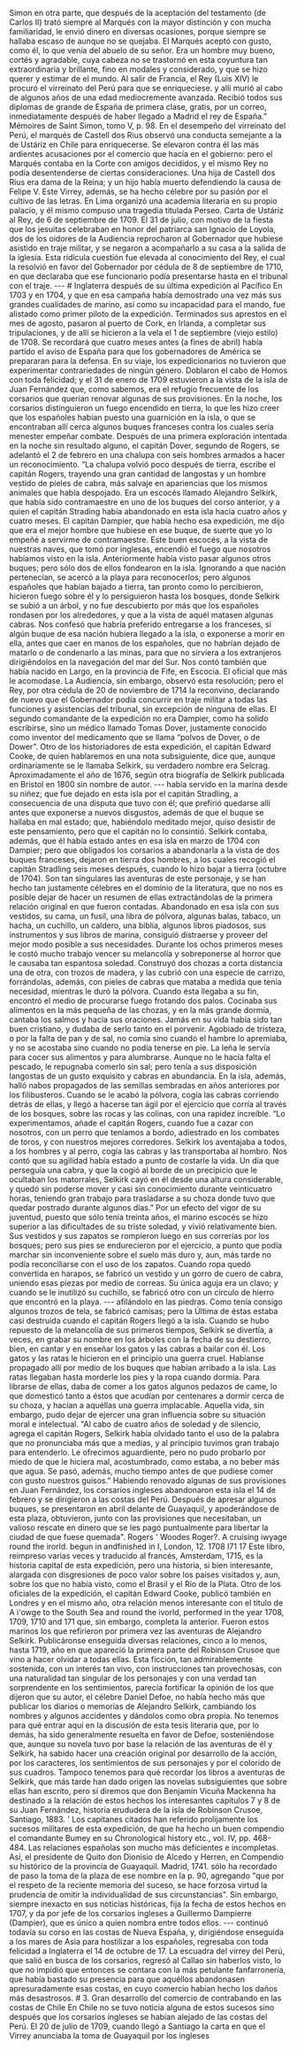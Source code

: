 Simon en otra parte, que después de la aceptación del testamento (de Carlos II) trató siempre al Marqués con la mayor distinción y con mucha familiaridad, le envió dinero en diversas ocasiones, porque siempre se hallaba escaso de aunque no se quejaba. El Marqués aceptó con gusto, como él, lo que venía del abuelo de su señor. Era un hombre muy bueno, cortés y agradable, cuya cabeza no se trastornó en esta coyuntura tan extraordinaria y brillante, fino en modales y considerado, y que se hizo querer y estimar de el mundo. Al salir de Francia, el Rey (Luis XIV) le procuró el virreinato del Perú para que se enriqueciese. y allí murió al cabo de algunos años de una edad mediocremente avanzada. Recibió todos sus diplomas de grande de España de primera clase, gratis, por un correo, inmediatamente después de haber llegado a Madrid el rey de España.” Mémoires de Saint Simon, tomo V, p. 98. En el desempeño del virreinato del Perú, el marqués de Castell dos Rius observó una conducta semejante a la de Ustáriz en Chile para enriquecerse. Se elevaron contra él las más ardientes acusaciones por el comercio que hacía en el gobierno: pero el Marqués contaba en la Corte con amigos decididos, y el mismo Rey no podía desentenderse de ciertas consideraciones. Una hija de Castell dos Rius era dama de la Reina; y un hijo había muerto defendiendo la causa de Felipe V. Este Virrey, además, se ha hecho célebre por su pasión por el cultivo de las letras. En Lima organizó una academia literaria en su propio palacio, y él mismo compuso una tragedia titulada Perseo. Carta de Ustáriz al Rey, de 6 de septiembre de 1709. El 31 de julio, con motivo de la fiesta que los jesuitas celebraban en honor del patriarca san Ignacio de Loyola, dos de los oidores de la Audiencia reprocharon al Gobernador que hubiese asistido en traje militar, y se negaron a acompañarlo a su casa a la salida de la iglesia. Esta ridícula cuestión fue elevada al conocimiento del Rey, el cual la resolvió en favor del Gobernador por cédula de 8 de septiembre de 1710, en que declaraba que ese funcionario podía presentarse hasta en el tribunal con el traje. --- # Inglaterra después de su última expedición al Pacífico En 1703 y en 1704, y que en esa campaña había demostrado una vez más sus grandes cualidades de marino, así como su incapacidad para el mando, fue alistado como primer piloto de la expedición. Terminados sus aprestos en el mes de agosto, pasaron al puerto de Cork, en Irlanda, a completar sus tripulaciones, y de allí se hicieron a la vela el 1 de septiembre (viejo estilo) de 1708. Se recordará que cuatro meses antes (a fines de abril) había partido el aviso de España para que los gobernadores de América se prepararan para la defensa. En su viaje, los expedicionarios no tuvieron que experimentar contrariedades de ningún género. Doblaron el cabo de Homos con toda felicidad; y el 31 de enero de 1709 estuvieron a la vista de la isla de Juan Fernández que, como sabemos, era el refugio frecuente de los corsarios que querían renovar algunas de sus provisiones. En la noche, los corsarios distinguieron un fuego encendido en tierra, lo que les hizo creer que los españoles habían puesto una guarnición en la isla, o que se encontraban allí cerca algunos buques franceses contra los cuales sería menester empeñar combate. Después de una primera exploración intentada en la noche sin resultado alguno, el capitán Dover, segundo de Rogers, se adelantó el 2 de febrero en una chalupa con seis hombres armados a hacer un reconocimiento. “La chalupa volvió poco después de tierra, escribe el capitán Rogers, trayendo una gran cantidad de langostas y un hombre vestido de pieles de cabra, más salvaje en apariencias que los mismos animales que había despojado. Era un escocés llamado Alejandro Selkirk, que había sido contramaestre en uno de los buques del corso anterior, y a quien el capitán Strading había abandonado en esta isla hacía cuatro años y cuatro meses. El capitán Dampier, que había hecho esa expedición, me dijo que era el mejor hombre que hubiese en ese buque, de suerte que yo lo empeñé a servirme de contramaestre. Este buen escocés, a la vista de nuestras naves, que tomó por inglesas, encendió el fuego que nosotros habíamos visto en la isla. Anteriormente había visto pasar algunos otros buques; pero sólo dos de ellos fondearon en la isla. Ignorando a que nación pertenecían, se acercó a la playa para reconocerlos; pero algunos españoles que habían bajado a tierra, tan pronto como lo percibieron, hicieron fuego sobre él y lo persiguieron hasta los bosques, donde Selkirk se subió a un árbol, y no fue descubierto por más que los españoles rondasen por los alrededores, y que a la vista de aquél matasen algunas cabras. Nos confesó que habría preferido entregarse a los franceses, si algún buque de esa nación hubiera llegado a la isla, o exponerse a morir en ella, antes que caer en manos de los españoles, que no habrían dejado de matarlo o de condenarlo a las minas, para que no sirviera a los extranjeros dirigiéndolos en la navegación del mar del Sur. Nos contó también que había nacido en Largo, en la provincia de Fife, en Escocia. El oficial que más le acomodase. La Audiencia, sin embargo, observó esta resolución; pero el Rey, por otra cédula de 20 de noviembre de 1714 la reconvino, declarando de nuevo que el Gobernador podía concurrir en traje militar a todas las funciones y asistencias del tribunal, sin excepción de ninguna de ellas. El segundo comandante de la expedición no era Dampier, como ha solido escribirse, sino un médico llamado Tomas Dover, justamente conocido como inventor del medicamento que se llama “polvos de Dover, o de Dower”. Otro de los historiadores de esta expedición, el capitán Edward Cooke, de quien hablaremos en una nota subsiguiente, dice que, aunque ordinariamente se le llamaba Selkirk, su verdadero nombre era Selcrag. Aproximadamente el año de 1676, según otra biografía de Selkirk publicada en Bristol en 1800 sin nombre de autor. --- había servido en la marina desde su niñez; que fue dejado en esta isla por el capitán Stradling, a consecuencia de una disputa que tuvo con él; que prefirió quedarse allí antes que exponerse a nuevos disgustos, además de que el buque se hallaba en mal estado; que, habiéndolo meditado mejor, quiso desistir de este pensamiento, pero que el capitán no lo consintió. Selkirk contaba, además, que él había estado antes en esa isla en marzo de 1704 con Dampier; pero que obligados los corsarios a abandonarla a la vista de dos buques franceses, dejaron en tierra dos hombres, a los cuales recogió el capitán Stradling seis meses después, cuando lo hizo bajar a tierra (octubre de 1704). Son tan singulares las aventuras de este personaje, y se han hecho tan justamente célebres en el dominio de la literatura, que no nos es posible dejar de hacer un resumen de ellas extractándolas de la primera relación original en que fueron contadas. Abandonado en esa isla con sus vestidos, su cama, un fusil, una libra de pólvora, algunas balas, tabaco, un hacha, un cuchillo, un caldero, una biblia, algunos libros piadosos, sus instrumentos y sus libros de marina, consiguió distraerse y proveer del mejor modo posible a sus necesidades. Durante los ochos primeros meses le costó mucho trabajo vencer su melancolía y sobreponerse al horror que le causaba tan espantosa soledad. Construyó dos chozas a corta distancia una de otra, con trozos de madera, y las cubrió con una especie de carrizo, forrándolas, además, con pieles de cabras que mataba a medida que tenía necesidad, mientras le duró la pólvora. Cuando ésta llegaba a su fin, encontró el medio de procurarse fuego frotando dos palos. Cocinaba sus alimentos en la más pequeña de las chozas, y en la más grande dormía, cantaba los salmos y hacía sus oraciones. Jamás en su vida había sido tan buen cristiano, y dudaba de serlo tanto en el porvenir. Agobiado de tristeza, o por la falta de pan y de sal, no comía sino cuando el hambre lo apremiaba, y no se acostaba sino cuando no podía tenerse en pie. La leña le servía para cocer sus alimentos y para alumbrarse. Aunque no le hacía falta el pescado, le repugnaba comerlo sin sal; pero tenía a sus disposición langostas de un gusto exquisito y cabras en abundancia. En la isla, además, halló nabos propagados de las semillas sembradas en años anteriores por los filibusteros. Cuando se le acabó la pólvora, cogía las cabras corriendo detrás de ellas, y llegó a hacerse tan ágil por el ejercicio que corría al través de los bosques, sobre las rocas y las colinas, con una rapidez increíble. “Lo experimentamos, añade el capitán Rogers, cuando fue a cazar con nosotros, con un perro que teníamos a bordo, adiestrado en los combates de toros, y con nuestros mejores corredores. Selkirk los aventajaba a todos, a los hombres y al perro, cogía las cabras y las transportaba al hombro. Nos contó que su agilidad había estado a punto de costarle la vida. Un día que perseguía una cabra, y que la cogió al borde de un precipicio que le ocultaban los matorrales, Selkirk cayó en él desde una altura considerable, y quedó sin poderse mover y casi sin conocimiento durante veinticuatro horas, teniendo gran trabajo para trasladarse a su choza donde tuvo que quedar postrado durante algunos días.” Por un efecto del vigor de su juventud, puesto que sólo tenía treinta años, el marino escocés se hizo superior a las dificultades de su triste soledad, y vivió relativamente bien. Sus vestidos y sus zapatos se rompieron luego en sus correrías por los bosques; pero sus pies se endurecieron por el ejercicio, a punto que podía marchar sin inconveniente sobre el suelo más duro y, aun, más tarde no podía reconciliarse con el uso de los zapatos. Cuando ropa quedó convertida en harapos, se fabricó un vestido y un gorro de cuero de cabra, uniendo esas piezas por medio de correas. Su única aguja era un clavo; y cuando se le inutilizó su cuchillo, se fabricó otro con un círculo de hierro que encontró en la playa. --- afilándolo en las piedras. Como tenía consigo algunos trozos de tela, se fabricó camisas; pero la Última de éstas estaba casi destruida cuando el capitán Rogers llegó a la isla. Cuando se hubo repuesto de la melancolía de sus primeros tiempos, Selkirk se divertía, a veces, en grabar su nombre en los árboles con la fecha de su destierro, bien, en cantar y en enseñar los gatos y las cabras a bailar con él. Los gatos y las ratas le hicieron en el principio una guerra cruel. Habíanse propagado allí por medio de los buques que habían arribado a la isla. Las ratas llegaban hasta morderle los pies y la ropa cuando dormía. Para librarse de ellas, daba de comer a los gatos algunos pedazos de came, lo que domesticó tanto a éstos que acudían por centenares a dormir cerca de su choza, y hacían a aquéllas una guerra implacable. Aquella vida, sin embargo, pudo dejar de ejercer una gran influencia sobre su situación moral e intelectual. "Al cabo de cuatro años de soledad y de silencio, agrega el capitán Rogers, Selkirk había olvidado tanto el uso de la palabra que no pronunciaba más que a medias, y al principio tuvimos gran trabajo para entenderlo. Le ofrecimos aguardiente, pero no pudo probarlo por miedo de que le hiciera mal, acostumbrado, como estaba, a no beber más que agua. Se pasó, además, mucho tiempo antes de que pudiese comer con gusto nuestros guisos." Habiendo renovado algunas de sus provisiones en Juan Fernández, los corsarios ingleses abandonaron esta isla el 14 de febrero y se dirigieron a las costas del Perú. Después de apresar algunos buques, se presentaron en abril delante de Guayaquil, y apoderándose de esta plaza, obtuvieron, junto con las provisiones que necesitaban, un valioso rescate en dinero que se les pagó puntualmente para libertar la ciudad de que fuese quemada". Rogers ' Woodes Roger?. A cruising iwyage round the irorld. begun in andfinished in I, London, 12. 1708 I71 17 Este libro, reimpreso varias veces y traducido al francés, Amsterdam, 1715, es la historia capital de esta expedición, pero una historia, si bien interesante, alargada con disgresiones de poco valor sobre los países visitados y, aun, sobre los que no había visto, como el Brasil y el Río de la Plata. Otro de los oficiales de la expedición, el capitán Edward Cooke, publicó también en Londres y en el mismo año, otra relación menos interesante con el título de A i'owge to the South Sea and round the ivorld, performed in the year 1708, 1709, 1710 and 171 que, sin embargo, completa la anterior. Fueron estos marinos los que refirieron por primera vez las aventuras de Alejandro Selkirk. Publicáronse enseguida diversas relaciones, cinco a lo menos, hasta 1719, año en que apareció la primera parte del Robinson Crusoe que vino a hacer olvidar a todas ellas. Esta ficción, tan admirablemente sostenida, con un interés tan vivo, con instrucciones tan provechosas, con una naturalidad tan singular de los personajes y con una verdad tan sorprendente en los sentimientos, parecía fortificar la opinión de los que dijeron que su autor, el célebre Daniel Defoe, no había hecho más que publicar los diarios o memorias de Alejandro Selkirk, cambiando los nombres y algunos accidentes y dándolos como obra propia. No tenemos para qué entrar aquí en la discusión de esta tesis literaria que, por lo demás, ha sido generalmente resuelta en favor de Defoe, sosteniéndose que, aunque su novela tuvo por base la relación de las aventuras de él y Selkirk, ha sabido hacer una creación original por desarrollo de la acción, por los caracteres, los sentimientos de sus personajes y por el colorido de sus cuadros. Tampoco tenemos para qué recordar los libros a aventuras de Selkirk, que más tarde han dado origen las novelas subsiguientes que sobre ellas han escrito, pero sí diremos que don Benjamín Vicuña Mackenna ha destinado a la relación de estos hechos los interesantes capítulos 7 y 8 de su Juan Fernández, historia erududera de la isla de Robinson Crusoe, Santiago, 1883. ' Los capitanes citados han referido prolijamente los sucesos militares de esta expedición, de que ha hecho un buen compendio el comandante Bumey en su Chronological history etc., vol. IV, pp. 468-484. Las relaciones españolas son mucho más deficientes e incompletas. Así, el presidente de Quito don Dionisio de Alcedo y Herren, en Compendio su histórico de la provincia de Guayaquil. Madrid, 1741. sólo ha recordado de paso la toma de la plaza de ese nombre en la p. 90, agregando "que por el respeto de la reciente memoria del suceso, se hace forzosa virtud la prudencia de omitir la individualidad de sus circunstancias". Sin embargo, siempre inexacto en sus noticias históricas, fija la fecha de estos hechos en 1707, y da por jefe de los corsarios ingleses a Guillermo Dampierre (Dampier), que es único a quien nombra entre todos ellos. --- continuó todavía su corso en las costas de Nueva España, y, dirigiéndose enseguida a los mares de Asia para hostilizar a los españoles, regresaba con toda felicidad a Inglaterra el 14 de octubre de 17. La escuadra del virrey del Perú, que salió en busca de los corsarios, regresó al Callao sin haberlos visto, lo que no impidió que entonces se contara con la más petulante fanfarronería, que había bastado su presencia para que aquéllos abandonasen apresuradamente esas costas, en cuyo comercio habían hecho los daños más desastrosos. # 3. Gran desarrollo del comercio de contrabando en las costas de Chile En Chile no se tuvo noticia alguna de estos sucesos sino después que los corsarios ingleses se habían alejado de las costas del Perú. El 20 de julio de 1709, cuando llegó a Santiago la carta en que el Virrey anunciaba la toma de Guayaquil por los ingleses